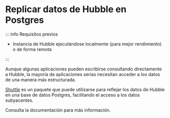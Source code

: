 # Replicar datos de Hubble en Postgres

::: info Requisitos previos

- Instancia de Hubble ejecutándose localmente (para mejor rendimiento) o de forma remota

:::

Aunque algunas aplicaciones pueden escribirse consultando directamente a Hubble, la mayoría de aplicaciones serias necesitan acceder a los datos de una manera más estructurada.

[Shuttle](https://github.com/farcasterxyz/hub-monorepo/tree/main/packages/shuttle) es un paquete que puede utilizarse para reflejar los datos de Hubble en una base de datos Postgres, facilitando el acceso a los datos subyacentes.

Consulta la documentación para más información.
